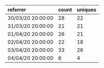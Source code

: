 | referrer          | count | uniques |
| :---------------- | :---- | :------ |
| 30/03/20 20:00:00 | 28    | 22      |
| 31/03/20 20:00:00 | 21    | 21      |
| 01/04/20 20:00:00 | 26    | 21      |
| 02/04/20 20:00:00 | 22    | 18      |
| 03/04/20 20:00:00 | 33    | 26      |
| 04/04/20 20:00:00 | 6     | 4       |